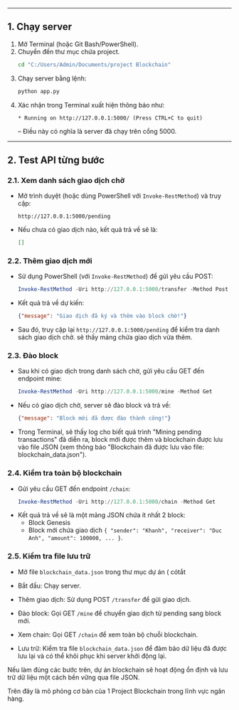 
---

## 1. Chạy server

1. Mở Terminal (hoặc Git Bash/PowerShell).  
2. Chuyển đến thư mục chứa project.
   ```bash
   cd "C:/Users/Admin/Documents/project Blockchain"
   ```
3. Chạy server bằng lệnh:
   ```bash
   python app.py
   ```
4. Xác nhận trong Terminal xuất hiện thông báo như:
   ```
   * Running on http://127.0.0.1:5000/ (Press CTRL+C to quit)
   ```
   – Điều này có nghĩa là server đã chạy trên cổng 5000.

---

## 2. Test API từng bước

### 2.1. Xem danh sách giao dịch chờ

- Mở trình duyệt (hoặc dùng PowerShell với `Invoke-RestMethod`) và truy cập:
  ```
  http://127.0.0.1:5000/pending
  ```
- Nếu chưa có giao dịch nào, kết quả trả về sẽ là:
  ```json
  []
  ```

### 2.2. Thêm giao dịch mới

- Sử dụng PowerShell (với `Invoke-RestMethod`) để gửi yêu cầu POST:

  ```powershell
  Invoke-RestMethod -Uri http://127.0.0.1:5000/transfer -Method Post -Body '{"sender": "Khanh", "receiver": "Duc Anh", "amount": 100000}' -ContentType "application/json"
  ```
- Kết quả trả về dự kiến:
  ```json
  {"message": "Giao dịch đã ký và thêm vào block chờ!"}
  ```
- Sau đó, truy cập lại `http://127.0.0.1:5000/pending` để kiểm tra danh sách giao dịch chờ.  sẽ thấy mảng chứa giao dịch vừa thêm.

### 2.3. Đào block

- Sau khi có giao dịch trong danh sách chờ, gửi yêu cầu GET đến endpoint mine:
  
  ```powershell
  Invoke-RestMethod -Uri http://127.0.0.1:5000/mine -Method Get
  ```
- Nếu có giao dịch chờ, server sẽ đào block và trả về:
  ```json
  {"message": "Block mới đã được đào thành công!"}
  ```
- Trong Terminal,  sẽ thấy log cho biết quá trình "Mining pending transactions" đã diễn ra, block mới được thêm và blockchain được lưu vào file JSON (xem thông báo "Blockchain đã được lưu vào file: blockchain_data.json").

### 2.4. Kiểm tra toàn bộ blockchain

- Gửi yêu cầu GET đến endpoint `/chain`:
  ```powershell
  Invoke-RestMethod -Uri http://127.0.0.1:5000/chain -Method Get
  ```
- Kết quả trả về sẽ là một mảng JSON chứa ít nhất 2 block:  
  - Block Genesis  
  - Block mới chứa giao dịch `{ "sender": "Khanh", "receiver": "Duc Anh", "amount": 100000, ... }`.

### 2.5. Kiểm tra file lưu trữ

- Mở file `blockchain_data.json` trong thư mục dự án ( cótắt

- Bắt đầu: Chạy server.  
- Thêm giao dịch: Sử dụng POST `/transfer` để gửi giao dịch.  
- Đào block: Gọi GET `/mine` để chuyển giao dịch từ pending sang block mới.  
- Xem chain: Gọi GET `/chain` để xem toàn bộ chuỗi blockchain.  
- Lưu trữ: Kiểm tra file `blockchain_data.json` để đảm bảo dữ liệu đã được lưu lại và có thể khôi phục khi server khởi động lại.

Nếu làm đúng các bước trên, dự án blockchain sẽ hoạt động ổn định và lưu trữ dữ liệu một cách bền vững qua file JSON.

Trên đây là mô phỏng cơ bản của 1 Project Blockchain trong lĩnh vực ngân hàng.

